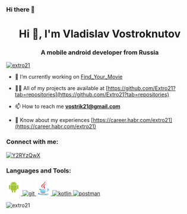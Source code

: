 ### Hi there 👋

<h1 align="center">Hi 👋, I'm Vladislav Vostroknutov</h1>
<h3 align="center">A mobile android developer from Russia</h3>

<p align="left"> <a href="https://github.com/ryo-ma/github-profile-trophy"><img src="https://github-profile-trophy.vercel.app/?username=extro21" alt="extro21" /></a> </p>

- 🔭 I’m currently working on [Find_Your_Movie](https://github.com/Extro21/Find_Your_Movie)

- 👨‍💻 All of my projects are available at [https://github.com/Extro21?tab=repositories](https://github.com/Extro21?tab=repositories)

- 📫 How to reach me **vostrik21@gmail.com**

- 📄 Know about my experiences [https://career.habr.com/extro21](https://career.habr.com/extro21)

<h3 align="left">Connect with me:</h3>
<p align="left">
<a href="https://discord.gg/Y2RYzQwX" target="blank"><img align="center" src="https://raw.githubusercontent.com/rahuldkjain/github-profile-readme-generator/master/src/images/icons/Social/discord.svg" alt="Y2RYzQwX" height="30" width="40" /></a>
</p>

<h3 align="left">Languages and Tools:</h3>
<p align="left"> <a href="https://developer.android.com" target="_blank" rel="noreferrer"> <img src="https://raw.githubusercontent.com/devicons/devicon/master/icons/android/android-original-wordmark.svg" alt="android" width="40" height="40"/> </a> <a href="https://git-scm.com/" target="_blank" rel="noreferrer"> <img src="https://www.vectorlogo.zone/logos/git-scm/git-scm-icon.svg" alt="git" width="40" height="40"/> </a> <a href="https://www.java.com" target="_blank" rel="noreferrer"> <img src="https://raw.githubusercontent.com/devicons/devicon/master/icons/java/java-original.svg" alt="java" width="40" height="40"/> </a> <a href="https://kotlinlang.org" target="_blank" rel="noreferrer"> <img src="https://www.vectorlogo.zone/logos/kotlinlang/kotlinlang-icon.svg" alt="kotlin" width="40" height="40"/> </a> <a href="https://postman.com" target="_blank" rel="noreferrer"> <img src="https://www.vectorlogo.zone/logos/getpostman/getpostman-icon.svg" alt="postman" width="40" height="40"/> </a> </p>

<p><img align="center" src="https://github-readme-streak-stats.herokuapp.com/?user=extro21&" alt="extro21" /></p>
